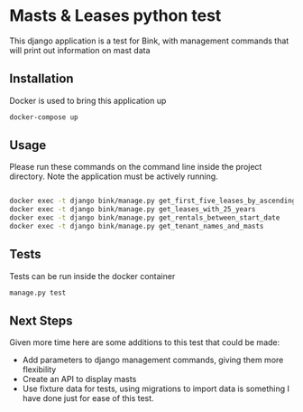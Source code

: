 # Masts & Leases python test

This django application is a test for Bink, with management commands that will print out information on mast data

## Installation

Docker is used to bring this application up
```bash
docker-compose up
```

## Usage

Please run these commands on the command line inside the project directory.
Note the application must be actively running.

```bash

docker exec -t django bink/manage.py get_first_five_leases_by_ascending_rent
docker exec -t django bink/manage.py get_leases_with_25_years
docker exec -t django bink/manage.py get_rentals_between_start_date
docker exec -t django bink/manage.py get_tenant_names_and_masts
```

## Tests
Tests can be run inside the docker container
```bash
manage.py test
```

## Next Steps
Given more time here are some additions to this test that could be made:
- Add parameters to django management commands, giving them more flexibility
- Create an API to display masts
- Use fixture data for tests, using migrations to import data is something I have done just for ease of this test.